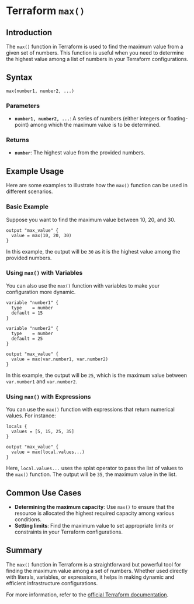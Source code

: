 # Terraform `max()`

## Introduction

The `max()` function in Terraform is used to find the maximum value from a given set of numbers. This function is useful when you need to determine the highest value among a list of numbers in your Terraform configurations.

## Syntax

```hcl
max(number1, number2, ...)
```

### Parameters

- **`number1, number2, ...`**: A series of numbers (either integers or floating-point) among which the maximum value is to be determined.

### Returns

- **`number`**: The highest value from the provided numbers.

## Example Usage

Here are some examples to illustrate how the `max()` function can be used in different scenarios.

### Basic Example

Suppose you want to find the maximum value between 10, 20, and 30.

```hcl
output "max_value" {
  value = max(10, 20, 30)
}
```

In this example, the output will be `30` as it is the highest value among the provided numbers.

### Using `max()` with Variables

You can also use the `max()` function with variables to make your configuration more dynamic.

```hcl
variable "number1" {
  type    = number
  default = 15
}

variable "number2" {
  type    = number
  default = 25
}

output "max_value" {
  value = max(var.number1, var.number2)
}
```

In this example, the output will be `25`, which is the maximum value between `var.number1` and `var.number2`.

### Using `max()` with Expressions

You can use the `max()` function with expressions that return numerical values. For instance:

```hcl
locals {
  values = [5, 15, 25, 35]
}

output "max_value" {
  value = max(local.values...)
}
```

Here, `local.values...` uses the splat operator to pass the list of values to the `max()` function. The output will be `35`, the maximum value in the list.

## Common Use Cases

- **Determining the maximum capacity**: Use `max()` to ensure that the resource is allocated the highest required capacity among various conditions.
- **Setting limits**: Find the maximum value to set appropriate limits or constraints in your Terraform configurations.

## Summary

The `max()` function in Terraform is a straightforward but powerful tool for finding the maximum value among a set of numbers. Whether used directly with literals, variables, or expressions, it helps in making dynamic and efficient infrastructure configurations.

For more information, refer to the [official Terraform documentation](https://registry.terraform.io/providers/hashicorp/null/latest/docs/functions/max).
